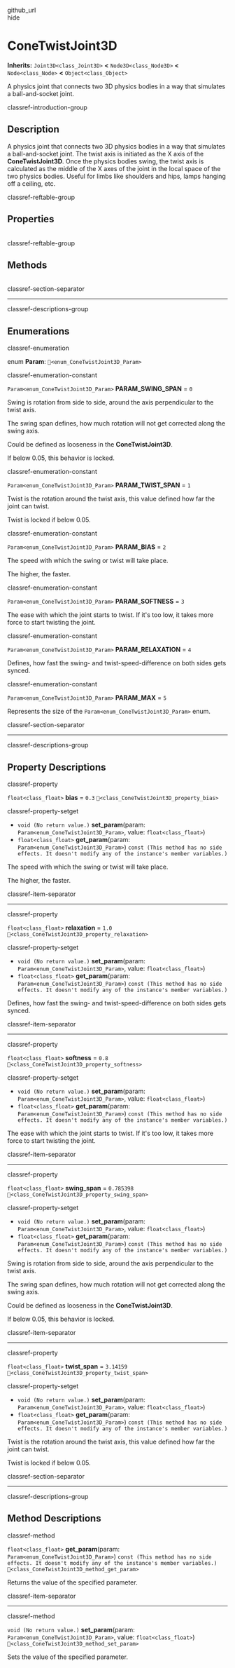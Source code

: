 github\_url  
hide

# ConeTwistJoint3D

**Inherits:** `Joint3D<class_Joint3D>` **&lt;** `Node3D<class_Node3D>`
**&lt;** `Node<class_Node>` **&lt;** `Object<class_Object>`

A physics joint that connects two 3D physics bodies in a way that
simulates a ball-and-socket joint.

classref-introduction-group

## Description

A physics joint that connects two 3D physics bodies in a way that
simulates a ball-and-socket joint. The twist axis is initiated as the X
axis of the **ConeTwistJoint3D**. Once the physics bodies swing, the
twist axis is calculated as the middle of the X axes of the joint in the
local space of the two physics bodies. Useful for limbs like shoulders
and hips, lamps hanging off a ceiling, etc.

classref-reftable-group

## Properties

<table>
<tbody>
<tr>
</tr>
<tr>
</tr>
<tr>
</tr>
<tr>
</tr>
<tr>
</tr>
</tbody>
</table>

classref-reftable-group

## Methods

<table>
<tbody>
<tr>
</tr>
<tr>
</tr>
</tbody>
</table>

classref-section-separator

------------------------------------------------------------------------

classref-descriptions-group

## Enumerations

classref-enumeration

enum **Param**: `🔗<enum_ConeTwistJoint3D_Param>`

classref-enumeration-constant

`Param<enum_ConeTwistJoint3D_Param>` **PARAM\_SWING\_SPAN** = `0`

Swing is rotation from side to side, around the axis perpendicular to
the twist axis.

The swing span defines, how much rotation will not get corrected along
the swing axis.

Could be defined as looseness in the **ConeTwistJoint3D**.

If below 0.05, this behavior is locked.

classref-enumeration-constant

`Param<enum_ConeTwistJoint3D_Param>` **PARAM\_TWIST\_SPAN** = `1`

Twist is the rotation around the twist axis, this value defined how far
the joint can twist.

Twist is locked if below 0.05.

classref-enumeration-constant

`Param<enum_ConeTwistJoint3D_Param>` **PARAM\_BIAS** = `2`

The speed with which the swing or twist will take place.

The higher, the faster.

classref-enumeration-constant

`Param<enum_ConeTwistJoint3D_Param>` **PARAM\_SOFTNESS** = `3`

The ease with which the joint starts to twist. If it's too low, it takes
more force to start twisting the joint.

classref-enumeration-constant

`Param<enum_ConeTwistJoint3D_Param>` **PARAM\_RELAXATION** = `4`

Defines, how fast the swing- and twist-speed-difference on both sides
gets synced.

classref-enumeration-constant

`Param<enum_ConeTwistJoint3D_Param>` **PARAM\_MAX** = `5`

Represents the size of the `Param<enum_ConeTwistJoint3D_Param>` enum.

classref-section-separator

------------------------------------------------------------------------

classref-descriptions-group

## Property Descriptions

classref-property

`float<class_float>` **bias** = `0.3`
`🔗<class_ConeTwistJoint3D_property_bias>`

classref-property-setget

-   `void (No return value.)` **set\_param**(param:
    `Param<enum_ConeTwistJoint3D_Param>`, value: `float<class_float>`)
-   `float<class_float>` **get\_param**(param:
    `Param<enum_ConeTwistJoint3D_Param>`)
    `const (This method has no side effects. It doesn't modify any of the instance's member variables.)`

The speed with which the swing or twist will take place.

The higher, the faster.

classref-item-separator

------------------------------------------------------------------------

classref-property

`float<class_float>` **relaxation** = `1.0`
`🔗<class_ConeTwistJoint3D_property_relaxation>`

classref-property-setget

-   `void (No return value.)` **set\_param**(param:
    `Param<enum_ConeTwistJoint3D_Param>`, value: `float<class_float>`)
-   `float<class_float>` **get\_param**(param:
    `Param<enum_ConeTwistJoint3D_Param>`)
    `const (This method has no side effects. It doesn't modify any of the instance's member variables.)`

Defines, how fast the swing- and twist-speed-difference on both sides
gets synced.

classref-item-separator

------------------------------------------------------------------------

classref-property

`float<class_float>` **softness** = `0.8`
`🔗<class_ConeTwistJoint3D_property_softness>`

classref-property-setget

-   `void (No return value.)` **set\_param**(param:
    `Param<enum_ConeTwistJoint3D_Param>`, value: `float<class_float>`)
-   `float<class_float>` **get\_param**(param:
    `Param<enum_ConeTwistJoint3D_Param>`)
    `const (This method has no side effects. It doesn't modify any of the instance's member variables.)`

The ease with which the joint starts to twist. If it's too low, it takes
more force to start twisting the joint.

classref-item-separator

------------------------------------------------------------------------

classref-property

`float<class_float>` **swing\_span** = `0.785398`
`🔗<class_ConeTwistJoint3D_property_swing_span>`

classref-property-setget

-   `void (No return value.)` **set\_param**(param:
    `Param<enum_ConeTwistJoint3D_Param>`, value: `float<class_float>`)
-   `float<class_float>` **get\_param**(param:
    `Param<enum_ConeTwistJoint3D_Param>`)
    `const (This method has no side effects. It doesn't modify any of the instance's member variables.)`

Swing is rotation from side to side, around the axis perpendicular to
the twist axis.

The swing span defines, how much rotation will not get corrected along
the swing axis.

Could be defined as looseness in the **ConeTwistJoint3D**.

If below 0.05, this behavior is locked.

classref-item-separator

------------------------------------------------------------------------

classref-property

`float<class_float>` **twist\_span** = `3.14159`
`🔗<class_ConeTwistJoint3D_property_twist_span>`

classref-property-setget

-   `void (No return value.)` **set\_param**(param:
    `Param<enum_ConeTwistJoint3D_Param>`, value: `float<class_float>`)
-   `float<class_float>` **get\_param**(param:
    `Param<enum_ConeTwistJoint3D_Param>`)
    `const (This method has no side effects. It doesn't modify any of the instance's member variables.)`

Twist is the rotation around the twist axis, this value defined how far
the joint can twist.

Twist is locked if below 0.05.

classref-section-separator

------------------------------------------------------------------------

classref-descriptions-group

## Method Descriptions

classref-method

`float<class_float>` **get\_param**(param:
`Param<enum_ConeTwistJoint3D_Param>`)
`const (This method has no side effects. It doesn't modify any of the instance's member variables.)`
`🔗<class_ConeTwistJoint3D_method_get_param>`

Returns the value of the specified parameter.

classref-item-separator

------------------------------------------------------------------------

classref-method

`void (No return value.)` **set\_param**(param:
`Param<enum_ConeTwistJoint3D_Param>`, value: `float<class_float>`)
`🔗<class_ConeTwistJoint3D_method_set_param>`

Sets the value of the specified parameter.
